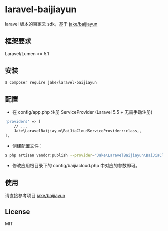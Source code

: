 # laravel-baijiayun

laravel 版本的百家云 sdk，基于 [jake/baijiayun](https://github.com/zoulux/baijiayun)

## 框架要求

Laravel/Lumen >= 5.1

## 安装
```bash
$ composer require jake/laravel-baijiayun
```

## 配置
- 在 config/app.php 注册 ServiceProvider  (Laravel 5.5 + 无需手动注册)

```bash
'providers' => [
    // ...
    Jake\LaravelBaijiayun\BaiJiaCloudServiceProvider::class,,
],
```
- 创建配置文件：

```bash
$ php artisan vendor:publish --provider="Jake\LaravelBaijiayun\BaiJiaCloudServiceProvider"
```

- 修改应用根目录下的 config/baijiacloud.php 中对应的参数即可。

## 使用 
请直接参考项目 [jake/baijiayun](https://github.com/zoulux/baijiayun) 

## License
MIT

